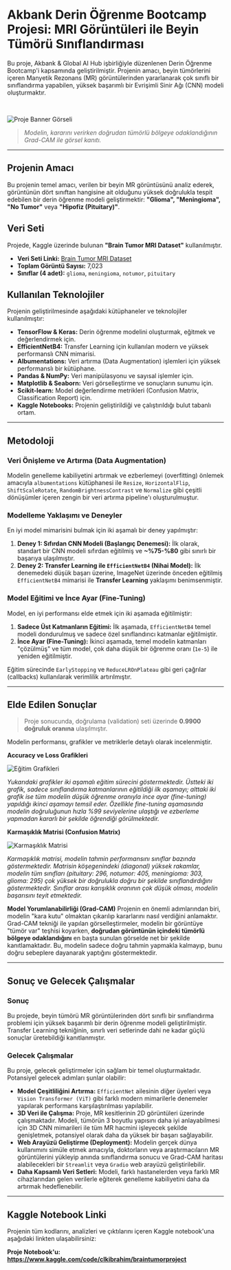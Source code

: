 # Akbank Derin Öğrenme Bootcamp Projesi: MRI Görüntüleri ile Beyin Tümörü Sınıflandırması

Bu proje, Akbank & Global AI Hub işbirliğiyle düzenlenen Derin Öğrenme Bootcamp'i kapsamında geliştirilmiştir. Projenin amacı, beyin tümörlerini içeren Manyetik Rezonans (MR) görüntülerinden yararlanarak çok sınıflı bir sınıflandırma yapabilen, yüksek başarımlı bir Evrişimli Sinir Ağı (CNN) modeli oluşturmaktır.

<br>

![Proje Banner Görseli](images/grad_cam_comparison.png)
> *Modelin, kararını verirken doğrudan tümörlü bölgeye odaklandığının Grad-CAM ile görsel kanıtı.*

---

## Projenin Amacı

Bu projenin temel amacı, verilen bir beyin MR görüntüsünü analiz ederek, görüntünün dört sınıftan hangisine ait olduğunu yüksek doğrulukla tespit edebilen bir derin öğrenme modeli geliştirmektir: **"Glioma", "Meningioma", "No Tumor"** veya **"Hipofiz (Pituitary)"**.

## Veri Seti

Projede, Kaggle üzerinde bulunan **"Brain Tumor MRI Dataset"** kullanılmıştır.

* **Veri Seti Linki:** [Brain Tumor MRI Dataset](https://www.kaggle.com/datasets/masoudnickparvar/brain-tumor-mri-dataset)
* **Toplam Görüntü Sayısı:** 7,023
* **Sınıflar (4 adet):** `glioma`, `meningioma`, `notumor`, `pituitary`

## Kullanılan Teknolojiler
Projenin geliştirilmesinde aşağıdaki kütüphaneler ve teknolojiler kullanılmıştır:
* **TensorFlow & Keras:** Derin öğrenme modelini oluşturmak, eğitmek ve değerlendirmek için.
* **EfficientNetB4:** Transfer Learning için kullanılan modern ve yüksek performanslı CNN mimarisi.
* **Albumentations:** Veri artırma (Data Augmentation) işlemleri için yüksek performanslı bir kütüphane.
* **Pandas & NumPy:** Veri manipülasyonu ve sayısal işlemler için.
* **Matplotlib & Seaborn:** Veri görselleştirme ve sonuçların sunumu için.
* **Scikit-learn:** Model değerlendirme metrikleri (Confusion Matrix, Classification Report) için.
* **Kaggle Notebooks:** Projenin geliştirildiği ve çalıştırıldığı bulut tabanlı ortam.

---

## Metodoloji

### Veri Önişleme ve Artırma (Data Augmentation)
Modelin genelleme kabiliyetini artırmak ve ezberlemeyi (overfitting) önlemek amacıyla `albumentations` kütüphanesi ile `Resize`, `HorizontalFlip`, `ShiftScaleRotate`, `RandomBrightnessContrast` ve `Normalize` gibi çeşitli dönüşümler içeren zengin bir veri artırma pipeline'ı oluşturulmuştur.

### Modelleme Yaklaşımı ve Deneyler
En iyi model mimarisini bulmak için iki aşamalı bir deney yapılmıştır:
1.  **Deney 1: Sıfırdan CNN Modeli (Başlangıç Denemesi):** İlk olarak, standart bir CNN modeli sıfırdan eğitilmiş ve **~%75-%80** gibi sınırlı bir başarıya ulaşılmıştır.
2.  **Deney 2: Transfer Learning ile `EfficientNetB4` (Nihai Model):** İlk denemedeki düşük başarı üzerine, ImageNet üzerinde önceden eğitilmiş `EfficientNetB4` mimarisi ile **Transfer Learning** yaklaşımı benimsenmiştir.

### Model Eğitimi ve İnce Ayar (Fine-Tuning)
Model, en iyi performansı elde etmek için iki aşamada eğitilmiştir:
1.  **Sadece Üst Katmanların Eğitimi:** İlk aşamada, `EfficientNetB4` temel modeli dondurulmuş ve sadece özel sınıflandırıcı katmanlar eğitilmiştir.
2.  **İnce Ayar (Fine-Tuning):** İkinci aşamada, temel modelin katmanları "çözülmüş" ve tüm model, çok daha düşük bir öğrenme oranı (`1e-5`) ile yeniden eğitilmiştir.

Eğitim sürecinde `EarlyStopping` ve `ReduceLROnPlateau` gibi geri çağrılar (callbacks) kullanılarak verimlilik artırılmıştır.

---

## Elde Edilen Sonuçlar

> Proje sonucunda, doğrulama (validation) seti üzerinde **0.9900 doğruluk oranına** ulaşılmıştır.

Modelin performansı, grafikler ve metriklerle detaylı olarak incelenmiştir.

**Accuracy ve Loss Grafikleri**


![Eğitim Grafikleri](images/training_plots.png)


*Yukarıdaki grafikler iki aşamalı eğitim sürecini göstermektedir. Üstteki iki grafik, sadece sınıflandırma katmanlarının eğitildiği ilk aşamayı; alttaki iki grafik ise tüm modelin düşük öğrenme oranıyla ince ayar (fine-tuning) yapıldığı ikinci aşamayı temsil eder. Özellikle fine-tuning aşamasında modelin doğruluğunun hızla %99 seviyelerine ulaştığı ve ezberleme yapmadan kararlı bir şekilde öğrendiği görülmektedir.*

**Karmaşıklık Matrisi (Confusion Matrix)**



![Karmaşıklık Matrisi](images/confusion_matrix.png)



*Karmaşıklık matrisi, modelin tahmin performansını sınıflar bazında göstermektedir. Matrisin köşegenindeki (diagonal) yüksek rakamlar, modelin tüm sınıfları (pituitary: 296, notumor: 405, meningioma: 303, glioma: 295) çok yüksek bir doğrulukla doğru bir şekilde sınıflandırdığını göstermektedir. Sınıflar arası karışıklık oranının çok düşük olması, modelin başarısını teyit etmektedir.*

**Model Yorumlanabilirliği (Grad-CAM)**
Projenin en önemli adımlarından biri, modelin "kara kutu" olmaktan çıkarılıp kararlarını nasıl verdiğini anlamaktır. Grad-CAM tekniği ile yapılan görselleştirmeler, modelin bir görüntüye "tümör var" teşhisi koyarken, **doğrudan görüntünün içindeki tümörlü bölgeye odaklandığını** en başta sunulan görselde net bir şekilde kanıtlamaktadır. Bu, modelin sadece doğru tahmin yapmakla kalmayıp, bunu doğru sebeplere dayanarak yaptığını göstermektedir.

---
## Sonuç ve Gelecek Çalışmalar

### Sonuç
Bu projede, beyin tümörü MR görüntülerinden dört sınıflı bir sınıflandırma problemi için yüksek başarımlı bir derin öğrenme modeli geliştirilmiştir. Transfer Learning tekniğinin, sınırlı veri setlerinde dahi ne kadar güçlü sonuçlar üretebildiği kanıtlanmıştır. 
### Gelecek Çalışmalar
Bu proje, gelecek geliştirmeler için sağlam bir temel oluşturmaktadır. Potansiyel gelecek adımları şunlar olabilir:
* **Model Çeşitliliğini Artırma:** `EfficientNet` ailesinin diğer üyeleri veya `Vision Transformer (ViT)` gibi farklı modern mimarilerle denemeler yapılarak performans karşılaştırılması yapılabilir.
* **3D Veri ile Çalışma:** Proje, MR kesitlerinin 2D görüntüleri üzerinde çalışmaktadır. Modeli, tümörün 3 boyutlu yapısını daha iyi anlayabilmesi için 3D CNN mimarileri ile tüm MR hacmini işleyecek şekilde genişletmek, potansiyel olarak daha da yüksek bir başarı sağlayabilir.
* **Web Arayüzü Geliştirme (Deployment):** Modelin gerçek dünya kullanımını simüle etmek amacıyla, doktorların veya araştırmacıların MR görüntülerini yükleyip anında sınıflandırma sonucu ve Grad-CAM haritası alabilecekleri bir `Streamlit` veya `Gradio` web arayüzü geliştirilebilir.
* **Daha Kapsamlı Veri Setleri:** Modeli, farklı hastanelerden veya farklı MR cihazlarından gelen verilerle eğiterek genelleme kabiliyetini daha da artırmak hedeflenebilir.

---

## Kaggle Notebook Linki

Projenin tüm kodlarını, analizleri ve çıktılarını içeren Kaggle notebook'una aşağıdaki linkten ulaşabilirsiniz:

**Proje Notebook'u: https://www.kaggle.com/code/clkibrahim/braintumorproject** 
